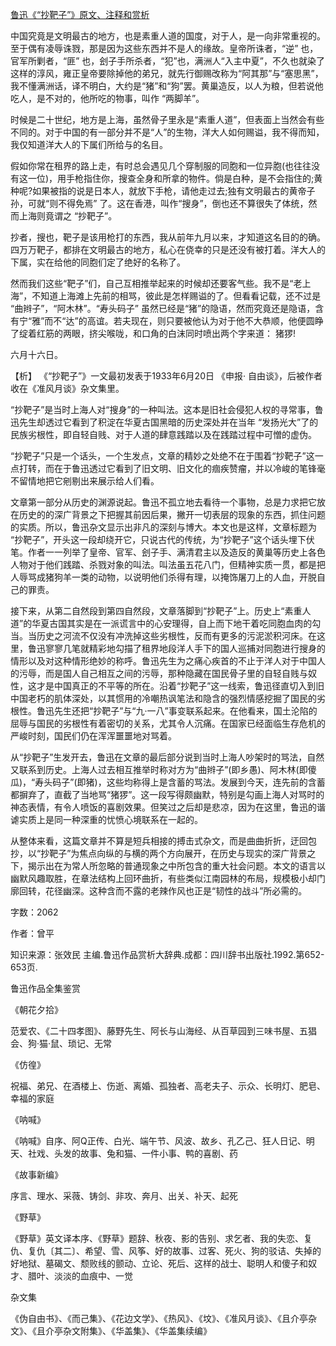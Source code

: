 [鲁迅《“抄靶子”》原文、注释和赏析](https://www.vrrw.net/wx/9686.html)

中国究竟是文明最古的地方，也是素重人道的国度，对于人，是一向非常重视的。至于偶有凌辱诛戮，那是因为这些东西并不是人的缘故。皇帝所诛者，“逆” 也，官军所剿者，“匪” 也，刽子手所杀者，“犯”也，满洲人“入主中夏”，不久也就染了这样的淳风，雍正皇帝要除掉他的弟兄，就先行御赐改称为“阿其那”与“塞思黑”，我不懂满洲话，译不明白，大约是“猪”和“狗”罢。黄巢造反，以人为粮，但若说他吃人，是不对的，他所吃的物事，叫作 “两脚羊”。

时候是二十世纪，地方是上海，虽然骨子里永是“素重人道”，但表面上当然会有些不同的。对于中国的有一部分并不是“人”的生物，洋大人如何赐谥，我不得而知，我仅知道洋大人的下属们所给与的名目。

假如你常在租界的路上走，有时总会遇见几个穿制服的同胞和一位异胞(也往往没有这一位)，用手枪指住你，搜查全身和所拿的物件。倘是白种，是不会指住的;黄种呢?如果被指的说是日本人，就放下手枪，请他走过去;独有文明最古的黄帝子孙，可就“则不得免焉” 了。这在香港，叫作“搜身”，倒也还不算很失了体统，然而上海则竟谓之 “抄靶子”。

抄者，搜也，靶子是该用枪打的东西，我从前年九月以来，才知道这名目的的确。四万万靶子，都排在文明最古的地方，私心在侥幸的只是还没有被打着。洋大人的下属，实在给他的同胞们定了绝好的名称了。

然而我们这些“靶子”们，自己互相推举起来的时候却还要客气些。我不是“老上海”，不知道上海滩上先前的相骂，彼此是怎样赐谥的了。但看看记载，还不过是 “曲辫子”，“阿木林”。“寿头码子” 虽然已经是“猪”的隐语，然而究竟还是隐语，含有宁“雅”而不“达”的高谊。若夫现在，则只要被他认为对于他不大恭顺，他便圆睁了绽着红筋的两眼，挤尖喉咙，和口角的白沫同时喷出两个字来道： 猪猡!

六月十六日。



【析】 《“抄靶子”》一文最初发表于1933年6月20日 《申报· 自由谈》，后被作者收在《准风月谈》杂文集里。

“抄靶子”是当时上海人对“搜身”的一种叫法。这本是旧社会侵犯人权的寻常事，鲁迅先生却透过它看到了积淀在华夏古国黑暗的历史深处并在当年 “发扬光大”了的民族劣根性，即自轻自贱、对于人道的肆意践踏以及在践踏过程中可憎的虚伪。

“抄靶子”只是一个话头，一个生发点，文章的精妙之处绝不在于围着“抄靶子”这一点打转，而在于鲁迅透过它看到了旧文明、旧文化的痼疾赞瘤，并以冷峻的笔锋毫不留情地把它剜剔出来展示给人们看。

文章第一部分从历史的渊源说起。鲁迅不孤立地去看待一个事物，总是力求把它放在历史的的深广背景之下把握其前因后果，撇开一切表层的现象的东西，抓住问题的实质。所以，鲁迅杂文显示出非凡的深刻与博大。本文也是这样，文章标题为 “抄靶子”，开头这一段却绕开它，只说古代的传统，为“抄靶子”这个话头埋下伏笔。作者一一列举了皇帝、官军、刽子手、满清君主以及造反的黄巢等历史上各色人物对于他们践踏、杀戮对象的叫法。叫法虽五花八门，但精神实质一贯，都是把人辱骂成猪狗羊一类的动物，以说明他们杀得有理，以掩饰屠刀上的人血，开脱自己的罪责。

接下来，从第二自然段到第四自然段，文章落脚到“抄靶子”上。历史上“素重人道”的华夏古国其实是在一派谎言中的心安理得，自上而下地干着吃同胞血肉的勾当。当历史之河流不仅没有冲洗掉这些劣根性，反而有更多的污泥淤积河床。在这里，鲁迅寥寥几笔就精彩地勾描了租界地段洋人手下的国人巡捕对同胞进行搜身的情形以及对这种情形绝妙的称呼。鲁迅先生为之痛心疾首的不止于洋人对于中国人的污辱，而是国人自己相互之间的污辱，那种隐藏在国民骨子里的自轻自贱与奴性，这才是中国真正的不平等的所在。沿着“抄靶子”这一线索，鲁迅径直切入到旧中国老朽的肌体深处，以其惯用的冷嘲热讽笔法和隐含的强烈情感挖掘了国民的劣根性。鲁迅先生还把“抄靶子”与“九·一八”事变联系起来。在他看来，国土沦陷的屈辱与国民的劣根性有着密切的关系，尤其令人沉痛。在国家已经面临生存危机的严峻时刻，国民们仍在浑浑噩噩地对骂着。

从“抄靶子”生发开去，鲁迅在文章的最后部分说到当时上海人吵架时的骂法，自然又联系到历史。上海人过去相互推举时称对方为“曲辫子”(即乡愚)、阿木林(即傻瓜)，“寿头码子”(即猪)，这些均称得上是含蓄的骂法。发展到今天，连先前的含蓄都摒弃了，直截了当地骂“猪猡”。这一段写得颇幽默，特别是勾画上海人对骂时的神态表情，有令人喷饭的喜剧效果。但笑过之后却是悲凉，因为在这里，鲁迅的谐谑实质上是同一种深重的忧愤心境联系在一起的。

从整体来看，这篇文章并不算是短兵相接的搏击式杂文，而是曲曲折折，迂回包抄，以“抄靶子”为焦点向纵的与横的两个方向展开，在历史与现实的深广背景之下，揭示出在为常人所忽略的普通现象之中所包含的重大社会问题。本文的语言以幽默风趣取胜，在章法结构上回环曲折，有些类似江南园林的布局，规模极小却门廓回转，花径幽深。这种含而不露的老辣作风也正是“韧性的战斗”所必需的。

字数：2062

作者：曾平

知识来源：张效民 主编.鲁迅作品赏析大辞典.成都：四川辞书出版社.1992.第652-653页.

鲁迅作品全集鉴赏

《朝花夕拾》

范爱农、《二十四孝图》、藤野先生、阿长与山海经、从百草园到三味书屋、五猖会、狗·猫·鼠、琐记、无常

《仿徨》

祝福、弟兄、在酒楼上、伤逝、离婚、孤独者、高老夫子、示众、长明灯、肥皂、幸福的家庭

《呐喊》

《呐喊》自序、阿Q正传、白光、端午节、风波、故乡、孔乙己、狂人日记、明天、社戏、头发的故事、兔和猫、一件小事、鸭的喜剧、药

《故事新编》

序言、理水、采薇、铸剑、非攻、奔月、出关、补天、起死

《野草》

《野草》英文译本序、《野草》题辞、秋夜、影的告别、求乞者、我的失恋、复仇、复仇〔其二〕、希望、雪、风筝、好的故事、过客、死火、狗的驳诘、失掉的好地狱、墓碣文、颓败线的颤动、立论、死后、这样的战士、聪明人和傻子和奴才、腊叶、淡淡的血痕中、一觉

杂文集

《伪自由书》、《而己集》、《花边文学》、《热风》、《坟》、《准风月谈》、《且介亭杂文》、《且介亭杂文附集》、《华盖集》、《华盖集续编》

